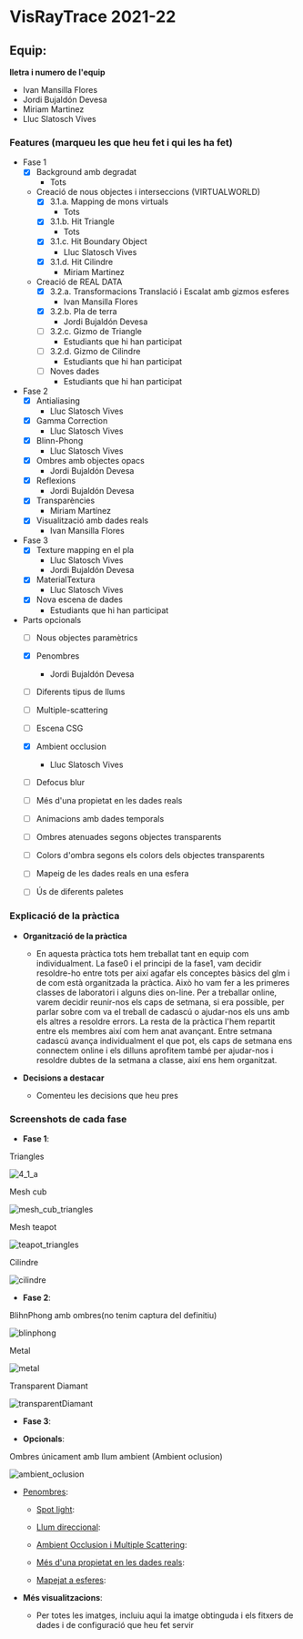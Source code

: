 # VisRayTrace 2021-22

## Equip:
**lletra i numero de l'equip**
* Ivan Mansilla Flores
* Jordi Bujaldón Devesa
* Miriam Martinez
* Lluc Slatosch Vives

### Features (marqueu les que heu fet i qui les ha fet)
- Fase 1
    - [x] Background amb degradat
      - Tots
   
    - Creació de nous objectes i interseccions (VIRTUALWORLD) 
        - [x] 3.1.a. Mapping de mons virtuals
          - Tots
        - [x] 3.1.b. Hit Triangle
          - Tots
        - [x] 3.1.c. Hit Boundary Object
          - Lluc Slatosch Vives
        - [X] 3.1.d. Hit Cilindre
          - Miriam Martinez
    - Creació de REAL DATA
        - [X] 3.2.a. Transformacions Translació i Escalat amb gizmos esferes
          - Ivan Mansilla Flores
        - [X] 3.2.b. Pla de terra
          - Jordi Bujaldón Devesa
        - [ ] 3.2.c. Gizmo de Triangle
          - Estudiants que hi han participat
        - [ ] 3.2.d. Gizmo de Cilindre
          - Estudiants que hi han participat
        - [ ] Noves dades
          - Estudiants que hi han participat
       

- Fase 2
    - [x] Antialiasing
      - Lluc Slatosch Vives
    - [x] Gamma Correction
      - Lluc Slatosch Vives
    - [x] Blinn-Phong
      - Lluc Slatosch Vives
    - [x] Ombres amb objectes opacs
      - Jordi Bujaldón Devesa
    - [x] Reflexions
      - Jordi Bujaldón Devesa
    - [x] Transparències
      - Miriam Martínez
    - [x] Visualització amb dades reals
      - Ivan Mansilla Flores
    
    
- Fase 3
  - [x] Texture mapping en el pla
    - Lluc Slatosch Vives
    - Jordi Bujaldón Devesa
  - [x] MaterialTextura
    - Lluc Slatosch Vives
  - [x] Nova escena de dades
    - Estudiants que hi han participat
   
- Parts opcionals
  - [ ] Nous objectes paramètrics 
  - [x] Penombres
    - Jordi Bujaldón Devesa
   
  - [ ] Diferents tipus de llums 
    
  - [ ] Multiple-scattering 
   
  - [ ] Escena CSG 
  
  - [x] Ambient occlusion
    - Lluc Slatosch Vives
  - [ ] Defocus blur
   
  - [ ] Més d'una propietat en les dades reals
   
  - [ ] Animacions amb dades temporals
  
  - [ ] Ombres atenuades segons objectes transparents
  
  - [ ] Colors d'ombra segons els colors dels objectes transparents
  
  - [ ] Mapeig de les dades reals en una esfera
  
  - [ ] Ús de diferents paletes 
    
    
### Explicació de la pràctica    
  * **Organització de la pràctica**
    * En aquesta pràctica tots hem treballat tant en equip com individualment. La fase0 i el principi de la fase1, vam decidir resoldre-ho entre tots per així agafar els conceptes bàsics del glm i de com està organitzada la pràctica. Això ho vam fer a les primeres classes de laboratori i alguns dies on-line. Per a treballar online, varem decidir reunir-nos els caps de setmana, si era possible, per parlar sobre com va el treball de cadascú o ajudar-nos els uns amb els altres a resoldre errors. La resta de la pràctica l'hem repartit entre els membres així com hem anat avançant. Entre setmana cadascú avança individualment el que pot, els caps de setmana ens connectem online i els dilluns aprofitem també per ajudar-nos i resoldre dubtes de la setmana a classe, així ens hem organitzat.  

  * **Decisions a destacar**
    * Comenteu les decisions que heu pres 
### Screenshots de cada fase
* **Fase 1**: 

Triangles


![4_1_a](https://user-images.githubusercontent.com/72191681/162272719-1ff32e4b-3a2c-499a-9176-aa1f8cfa05da.png)


Mesh cub

![mesh_cub_triangles](https://user-images.githubusercontent.com/72191681/162271526-859685b9-9c5f-433b-aed8-babaefdd2186.png)


Mesh teapot


![teapot_triangles](https://user-images.githubusercontent.com/72191681/162272610-cc921551-bfeb-4c39-bd4a-c0b2eaf46398.png)


Cilindre


![cilindre](https://user-images.githubusercontent.com/72191681/162274206-6956e227-fb2e-4321-ae75-6af993731026.jpeg)


* **Fase 2**: 


BlihnPhong amb ombres(no tenim captura del definitiu)


![blinphong](https://user-images.githubusercontent.com/72191681/162273404-1aae3471-cba1-4797-a769-f18a39425178.jpeg)

Metal

![metal](https://user-images.githubusercontent.com/72191681/162272172-6ac7ff17-1d77-4af4-a87f-37651907f87e.jpeg)


Transparent Diamant

![transparentDiamant](https://user-images.githubusercontent.com/72191681/162272802-6764937e-f6c7-40db-9bcc-28ddc28b9d04.jpeg)


* **Fase 3**: 


* **Opcionals**:


Ombres únicament amb llum ambient (Ambient oclusion)


![ambient_oclusion](https://user-images.githubusercontent.com/72191681/162271697-f30f60b2-f1f3-4e72-b526-773f02eba79c.png)


* <ins>Penombres</ins>: 

   * <ins>Spot light</ins>: 
   
  * <ins>Llum direccional</ins>: 

  * <ins>Ambient Occlusion i Multiple Scattering</ins>:
     
   * <ins>Més d'una propietat en les dades reals</ins>: 
   

   * <ins>Mapejat a esferes</ins>: 

* **Més visualitzacions**:

   * Per totes les imatges, incluiu aqui la imatge obtinguda i els fitxers de dades i de configuració que heu fet servir
